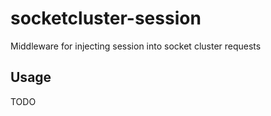 # socketcluster-session

Middleware for injecting session into socket cluster requests

## Usage

TODO